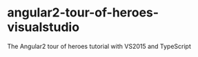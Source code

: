 # angular2-tour-of-heroes-visualstudio
The Angular2 tour of heroes tutorial with VS2015 and TypeScript
